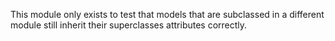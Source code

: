 This module only exists to test that models that are subclassed in a different module still inherit
their superclasses attributes correctly.